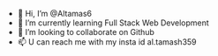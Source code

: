 - 👋 Hi, I’m @Altamas6
- 🌱 I’m currently learning Full Stack Web Development
- 💞️ I’m looking to collaborate on Github
- 📫 U can reach me with my insta id al.tamash359

<!---
Altamas6/Altamas6 is a ✨ special ✨ repository because its `README.md` (this file) appears on your GitHub profile.
You can click the Preview link to take a look at your changes.
--->
